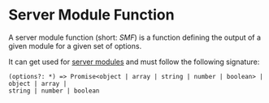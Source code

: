 # Server Module Function
A server module function (short: *SMF*) is a function defining the output of a
given module for a given set of options.

It can get used for [server modules](server-module.md) and must follow the
following signature:

```
(options?: *) => Promise<object | array | string | number | boolean> | object | array |
string | number | boolean
```
